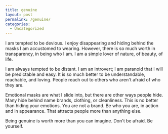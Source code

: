 ```yaml
---
title: genuine
layout: post
permalink: /genuine/
categories:
  - Uncategorized
---
```

I am tempted to be devious. I enjoy disappearing and hiding behind the masks I am accustomed to wearing. However, there is so much worth in transparency, in being who I am. I am a simple lover of nature, of beauty, of life.  

I am always tempted to be distant. I am an introvert; I am paranoid that I will be predictable and easy. It is so much better to be understandable, reachable, and loving. People reach out to others who aren't afraid of who they are.  

Emotional masks are what I slide into, but there are other ways people hide. Many hide behind name brands, clothing, or cleanliness. This is no better than hiding your emotions. You are not a brand. Be who you are, in action and in appearance. That attracts people more than anything else.  

Being genuine is worth more than you can imagine. Don't be afraid. Be yourself.  
